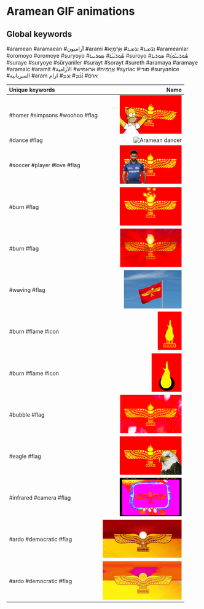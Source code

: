 # Aramean GIF animations

## Global keywords

#aramean #aramaean #آراميون #arami #ܐܪ̈ܡܝܐ# ܐܪܡܝܐ# אָרָמָיָא #arameanlar #oromoyo #oromoye #suryoyo #ܣܽܘܪܝܳܝܳܐ# ܣܘܪܝܝܐ #suroyo #ܣܽܘܪܝܳܝܽܘܬܳܐ# ܣܘܪܝܐ #suraye #suryoye #süryaniler #surayt #sorayt #sureth #aramaya #aramaye #aramaic #aramit #אֲרָמִית# אראמיש# الآرامية #syriac #סורי #suryanice #السريانية #aram ארם# ܐܳܪܳܡ# ܐܪܡ# ارام

| Unique keywords | Name |
| :-- | --: |
| #homer #simpsons #woohoo #flag| <img src="aramean-homer.gif" alt="Aramean homer flag" style="max-height: 100px"> |
| #dance #flag | <img src="aramean-dancer.gif" alt="Aramean dancer" style="max-height: 100px"> |
| #soccer #player #love #flag | <img src="aramean-soccer-love.gif" alt="Aramean flag soccer player love" style="max-height: 100px"> |
| #burn #flag | <img src="aramean-burning-flag1.gif" alt="Aramean burning flag" style="max-height: 100px"> |
| #burn #flag | <img src="aramean-burning-flag2.gif" alt="Aramean burning flag" style="max-height: 100px"> |
| #waving #flag | <img src="aramean-waving-flag.gif" alt="Aramean waving flag" style="max-height: 100px"> |
| #burn #flame #icon | <img src="aramean-burning-icon1.gif" alt="Aramean butning icon" style="max-height: 100px"> |
| #burn #flame #icon | <img src="aramean-burning-icon2.gif" alt="Aramean burning icon" style="max-height: 100px"> |
| #bubble #flag | <img src="aramean-bubble-flag1.gif" alt="Aramean bubble flag" style="max-height: 100px"> |
| #eagle #flag | <img src="aramean-eagle1.gif" alt="Aramean eagle" style="max-height: 100px"> |
| #infrared #camera #flag | <img src="aramean-infrared.gif" alt="Aramean infrared flag" style="max-height: 100px"> |
| #ardo #democratic #flag | <img src="aramean-ardo-democratic1.gif" alt="Aramean Democratic Organization" style="max-height: 100px"> |
| #ardo #democratic #flag | <img src="aramean-ardo-democratic2.gif" alt="Aramean Democratic Organization" style="max-height: 100px"> |
